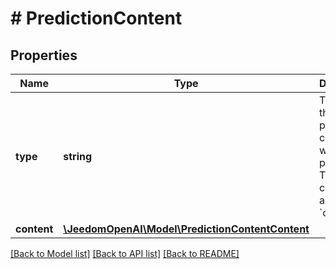 # # PredictionContent

## Properties

Name | Type | Description | Notes
------------ | ------------- | ------------- | -------------
**type** | **string** | The type of the predicted content you want to provide. This type is currently always &#x60;content&#x60;. |
**content** | [**\JeedomOpenAI\Model\PredictionContentContent**](PredictionContentContent.md) |  |

[[Back to Model list]](../../README.md#models) [[Back to API list]](../../README.md#endpoints) [[Back to README]](../../README.md)
